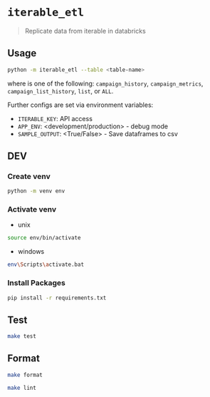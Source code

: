 # `iterable_etl`

> Replicate data from iterable in databricks

## Usage

```bash
python -m iterable_etl --table <table-name>
```

where <table-name> is one of the following: `campaign_history`, `campaign_metrics`, `campaign_list_history`, `list`, or `ALL`.

Further configs are set via environment variables:

- `ITERABLE_KEY`: API access
- `APP_ENV`: <development/production> - debug mode
- `SAMPLE_OUTPUT`: <True/False> - Save dataframes to csv

## DEV

### Create venv

```bash
python -m venv env
```

### Activate venv

- unix

```bash
source env/bin/activate
```

- windows

```bash
env\Scripts\activate.bat
```

### Install Packages

```bash
pip install -r requirements.txt
```

## Test

```bash
make test
```

## Format

```bash
make format
```

```bash
make lint
```
